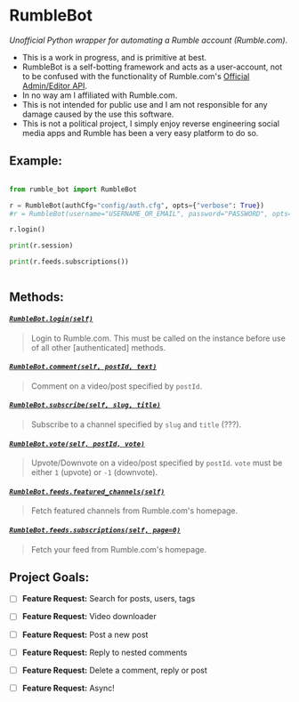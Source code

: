 
# RumbleBot
*Unofficial Python wrapper for automating a Rumble account (Rumble.com).*
* This is a work in progress, and is primitive at best.
* RumbleBot is a self-botting framework and acts as a user-account, not to be confused with the functionality of Rumble.com's [Official Admin/Editor API](https://help.rumble.com/).
* In no way am I affiliated with Rumble.com.
* This is not intended for public use and I am not responsible for any damage caused by the use this software.
* This is not a political project, I simply enjoy reverse engineering social media apps and Rumble has been a very easy platform to do so.

## Example: 
```py
from rumble_bot import RumbleBot

r = RumbleBot(authCfg="config/auth.cfg", opts={"verbose": True})
#r = RumbleBot(username="USERNAME_OR_EMAIL", password="PASSWORD", opts={"verbose": True})

r.login()

print(r.session)

print(r.feeds.subscriptions())


```
            
## Methods:

#### *[`RumbleBot.login(self)`](#login)*
> Login to Rumble.com. This must be called on the instance before use of all other [authenticated] methods.
#### *[`RumbleBot.comment(self, postId, text)`](#comment)*
> Comment on a video/post specified by `postId`.
#### *[`RumbleBot.subscribe(self, slug, title)`](#subscribe)*
> Subscribe to a channel specified by `slug` and `title` (???).
#### *[`RumbleBot.vote(self, postId, vote)`](#vote)*
> Upvote/Downvote on a video/post specified by `postId`. `vote` must be either `1` (upvote) or `-1` (downvote).
#### *[`RumbleBot.feeds.featured_channels(self)`](#featured_channels)*
> Fetch featured channels from Rumble.com's homepage.
#### *[`RumbleBot.feeds.subscriptions(self, page=0)`](#subscriptions)*
> Fetch your feed from Rumble.com's homepage.
## Project Goals:

- [ ] **Feature Request:** Search for posts, users, tags
- [ ] **Feature Request:** Video downloader
- [ ] **Feature Request:** Post a new post
- [ ] **Feature Request:** Reply to nested comments
- [ ] **Feature Request:** Delete a comment, reply or post
- [ ] **Feature Request:** Async!